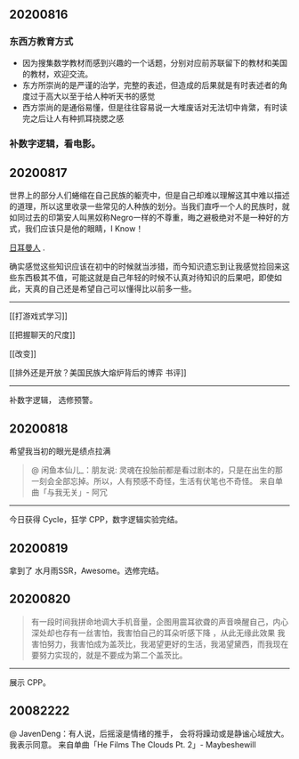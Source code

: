 
## 20200816

### 东西方教育方式
- 因为搜集数学教材而感到兴趣的一个话题，分别对应前苏联留下的教材和美国的教材，欢迎交流。
- 东方所崇尚的是严谨的治学，完整的表述，但造成的后果就是有时表述者的角度过于高大以至于给人种听天书的感觉
- 西方崇尚的是通俗易懂，但是往往容易说一大堆废话对无法切中肯綮，有时读完之后让人有种抓耳挠腮之感


### 补数字逻辑，看电影。

## 20200817

世界上的部分人们蜷缩在自己民族的躯壳中，但是自己却难以理解这其中难以描述的道理，所以这里收录一些常见的人种族的划分。当我们直呼一个人的民族时，就如同过去的印第安人叫黑奴称Negro一样的不尊重，晦之避极绝对不是一种好的方式，我们应该只是他的眼睛，I Know！

[日耳曼人](https://zh.wikipedia.org/wiki/%E6%97%A5%E8%80%B3%E6%9B%BC%E4%BA%BA) .

确实感觉这些知识应该在初中的时候就当涉猎，而今知识遗忘到让我感觉捡回来这些东西极其不值，可能这就是自己年轻的时候不认真对待知识的后果吧，即使如此，天真的自己还是希望自己可以懂得比以前多一些。

---

[[打游戏式学习]]

[[把握聊天的尺度]]

[[改变]]

[[排外还是开放？美国民族大熔炉背后的博弈  书评]]

---

补数字逻辑， 选修预警。

## 20200818

希望我当初的眼光是绩点拉满
  > @ 闲鱼本仙儿_：朋友说:
  灵魂在投胎前都是看过剧本的，只是在出生的那一刻会全部忘掉。所以，人有预感不奇怪，生活有伏笔也不奇怪。
  来自单曲「与我无关」- 阿冗

---

今日获得 Cycle，狂学 CPP，数字逻辑实验完结。

## 20200819

拿到了 水月雨SSR，Awesome。选修完结。

## 20200820

>有一段时间我拼命地调大手机音量，企图用震耳欲聋的声音唤醒自己，内心深处却也存有一丝害怕，我害怕自己的耳朵听感下降 ，从此无缘此效果
  我害怕努力，我害怕成为盖茨比，我渴望更好的生活，我渴望黛西，而我现在要努力实现的，就是不要成为第二个盖茨比。

---

展示 CPP。

## 20082222

@ JavenDeng：有人说，后摇滚是情绪的推手， 会将将躁动或是静谧心域放大。 我表示同意。
  来自单曲「He Films The Clouds Pt. 2」- Maybeshewill